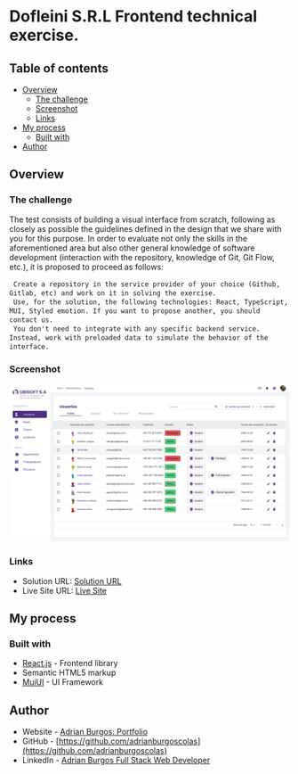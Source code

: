 # Dofleini S.R.L Frontend technical exercise.

## Table of contents

- [Overview](#overview)
  - [The challenge](#the-challenge)
  - [Screenshot](#screenshot)
  - [Links](#links)
- [My process](#my-process)
  - [Built with](#built-with)
- [Author](#author)

## Overview

### The challenge

The test consists of building a visual interface from scratch, following as closely as possible the guidelines defined in the design that we share with you for this purpose.
In order to evaluate not only the skills in the aforementioned area but also other general knowledge of software development (interaction with the repository, knowledge of Git, Git Flow, etc.), it is proposed to proceed as follows:

     Create a repository in the service provider of your choice (Github, Gitlab, etc) and work on it in solving the exercise.
     Use, for the solution, the following technologies: React, TypeScript, MUI, Styled emotion. If you want to propose another, you should contact us.
     You don't need to integrate with any specific backend service. Instead, work with preloaded data to simulate the behavior of the interface.

### Screenshot

![](./screenshot.png)

### Links

- Solution URL: [Solution URL](https://github.com/adrianburgoscolas/gestion-rh)
- Live Site URL: [Live Site](https://gestion-rh.vercel.app/)

## My process

### Built with

- [React.js](https://react.dev/) - Frontend library
- Semantic HTML5 markup
- [MuiUI](https://mui.com/) - UI Framework

## Author

- Website - [Adrian Burgos: Portfolio](https://adrianburgoscolas.github.io/portfolio/)
- GitHub - [https://github.com/adrianburgoscolas](https://github.com/adrianburgoscolas)
- LinkedIn - [Adrian Burgos Full Stack Web Developer](https://www.linkedin.com/in/adrian-burgos-1776a6144/)
